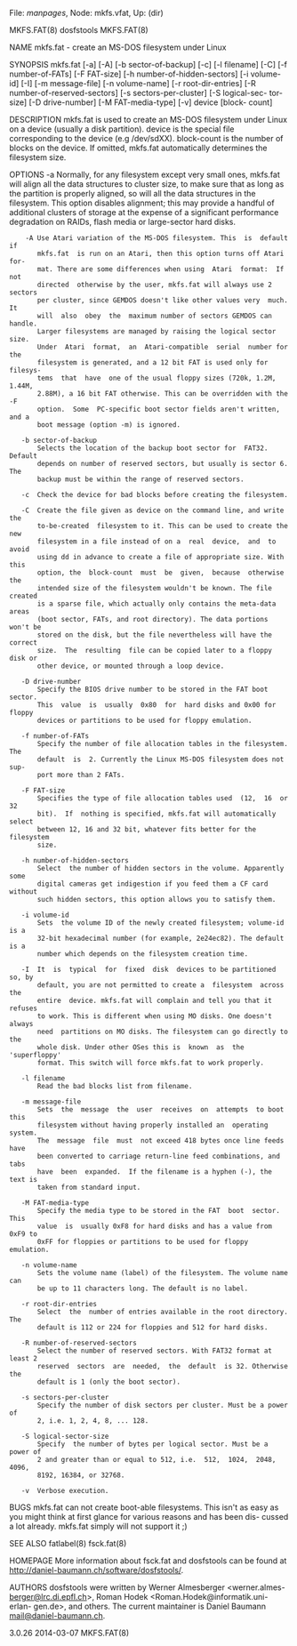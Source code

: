 File: *manpages*,  Node: mkfs.vfat,  Up: (dir)

MKFS.FAT(8)                       dosfstools                       MKFS.FAT(8)



NAME
       mkfs.fat - create an MS-DOS filesystem under Linux


SYNOPSIS
       mkfs.fat  [-a]  [-A]  [-b sector-of-backup] [-c] [-l filename] [-C] [-f
       number-of-FATs] [-F FAT-size] [-h number-of-hidden-sectors] [-i volume-
       id]  [-I]  [-m message-file] [-n volume-name] [-r root-dir-entries] [-R
       number-of-reserved-sectors] [-s sectors-per-cluster]  [-S  logical-sec-
       tor-size]  [-D  drive-number]  [-M  FAT-media-type] [-v] device [block-
       count]


DESCRIPTION
       mkfs.fat is used to create an MS-DOS filesystem under Linux on a device
       (usually a disk partition). device is the special file corresponding to
       the device (e.g /dev/sdXX). block-count is the number of blocks on  the
       device.  If  omitted,  mkfs.fat automatically determines the filesystem
       size.


OPTIONS
       -a  Normally, for any filesystem except very small ones, mkfs.fat  will
           align all the data structures to cluster size, to make sure that as
           long as the partition is properly aligned, so  will  all  the  data
           structures  in the filesystem. This option disables alignment; this
           may provide a handful of additional  clusters  of  storage  at  the
           expense  of  a  significant performance degradation on RAIDs, flash
           media or large-sector hard disks.

        -A Use Atari variation of the MS-DOS filesystem. This  is  default  if
           mkfs.fat  is run on an Atari, then this option turns off Atari for-
           mat. There are some differences when using  Atari  format:  If  not
           directed  otherwise by the user, mkfs.fat will always use 2 sectors
           per cluster, since GEMDOS doesn't like other values very  much.  It
           will  also  obey  the  maximum number of sectors GEMDOS can handle.
           Larger filesystems are managed by raising the logical sector  size.
           Under  Atari  format,  an  Atari-compatible  serial  number for the
           filesystem is generated, and a 12 bit FAT is used only for filesys-
           tems  that  have  one of the usual floppy sizes (720k, 1.2M, 1.44M,
           2.88M), a 16 bit FAT otherwise. This can be overridden with the  -F
           option.  Some  PC-specific boot sector fields aren't written, and a
           boot message (option -m) is ignored.

       -b sector-of-backup
           Selects the location of the backup boot sector for  FAT32.  Default
           depends on number of reserved sectors, but usually is sector 6. The
           backup must be within the range of reserved sectors.

       -c  Check the device for bad blocks before creating the filesystem.

       -C  Create the file given as device on the command line, and write  the
           to-be-created  filesystem to it. This can be used to create the new
           filesystem in a file instead of on a  real  device,  and  to  avoid
           using dd in advance to create a file of appropriate size. With this
           option, the  block-count  must  be  given,  because  otherwise  the
           intended size of the filesystem wouldn't be known. The file created
           is a sparse file, which actually only contains the meta-data  areas
           (boot sector, FATs, and root directory). The data portions won't be
           stored on the disk, but the file nevertheless will have the correct
           size.  The  resulting  file can be copied later to a floppy disk or
           other device, or mounted through a loop device.

       -D drive-number
           Specify the BIOS drive number to be stored in the FAT boot  sector.
           This  value  is  usually  0x80  for  hard disks and 0x00 for floppy
           devices or partitions to be used for floppy emulation.

       -f number-of-FATs
           Specify the number of file allocation tables in the filesystem. The
           default  is  2. Currently the Linux MS-DOS filesystem does not sup-
           port more than 2 FATs.

       -F FAT-size
           Specifies the type of file allocation tables used  (12,  16  or  32
           bit).  If  nothing is specified, mkfs.fat will automatically select
           between 12, 16 and 32 bit, whatever fits better for the  filesystem
           size.

       -h number-of-hidden-sectors
           Select  the number of hidden sectors in the volume. Apparently some
           digital cameras get indigestion if you feed them a CF card  without
           such hidden sectors, this option allows you to satisfy them.

       -i volume-id
           Sets  the volume ID of the newly created filesystem; volume-id is a
           32-bit hexadecimal number (for example, 2e24ec82). The default is a
           number which depends on the filesystem creation time.

       -I  It  is  typical  for  fixed  disk  devices to be partitioned so, by
           default, you are not permitted to create a  filesystem  across  the
           entire  device. mkfs.fat will complain and tell you that it refuses
           to work. This is different when using MO disks. One doesn't  always
           need  partitions on MO disks. The filesystem can go directly to the
           whole disk. Under other OSes this is  known  as  the  'superfloppy'
           format. This switch will force mkfs.fat to work properly.

       -l filename
           Read the bad blocks list from filename.

       -m message-file
           Sets  the  message  the  user  receives  on  attempts  to boot this
           filesystem without having properly installed an  operating  system.
           The  message  file  must  not exceed 418 bytes once line feeds have
           been converted to carriage return-line feed combinations, and  tabs
           have  been  expanded.  If the filename is a hyphen (-), the text is
           taken from standard input.

       -M FAT-media-type
           Specify the media type to be stored in the FAT  boot  sector.  This
           value  is  usually 0xF8 for hard disks and has a value from 0xF9 to
           0xFF for floppies or partitions to be used for floppy emulation.

       -n volume-name
           Sets the volume name (label) of the filesystem. The volume name can
           be up to 11 characters long. The default is no label.

       -r root-dir-entries
           Select  the  number of entries available in the root directory. The
           default is 112 or 224 for floppies and 512 for hard disks.

       -R number-of-reserved-sectors
           Select the number of reserved sectors. With FAT32 format at least 2
           reserved  sectors  are  needed,  the  default  is 32. Otherwise the
           default is 1 (only the boot sector).

       -s sectors-per-cluster
           Specify the number of disk sectors per cluster. Must be a power  of
           2, i.e. 1, 2, 4, 8, ... 128.

       -S logical-sector-size
           Specify  the number of bytes per logical sector. Must be a power of
           2 and greater than or equal to 512, i.e.  512,  1024,  2048,  4096,
           8192, 16384, or 32768.

       -v  Verbose execution.


BUGS
       mkfs.fat  can  not  create boot-able filesystems. This isn't as easy as
       you might think at first glance for various reasons and has  been  dis-
       cussed a lot already. mkfs.fat simply will not support it ;)


SEE ALSO
       fatlabel(8)
       fsck.fat(8)


HOMEPAGE
       More  information  about  fsck.fat  and  dosfstools  can  be  found  at
       <http://daniel-baumann.ch/software/dosfstools/>.


AUTHORS
       dosfstools  were   written   by   Werner   Almesberger   <werner.almes-
       berger@lrc.di.epfl.ch>,  Roman Hodek <Roman.Hodek@informatik.uni-erlan-
       gen.de>,  and  others.  The  current  maintainer  is   Daniel   Baumann
       <mail@daniel-baumann.ch>.



3.0.26                            2014-03-07                       MKFS.FAT(8)
